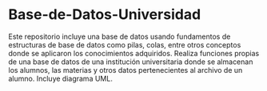 # Base-de-Datos-Universidad
 Este repositorio incluye una base de datos usando fundamentos de estructuras de base de datos como pilas, colas, entre otros conceptos donde se aplicaron los conocimientos adquiridos. Realiza funciones propias de una base de datos de una institución universitaria donde se almacenan los alumnos, las materias y  otros datos pertenecientes al archivo de un alumno. Incluye diagrama UML.
